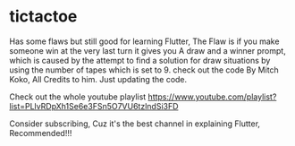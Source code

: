 # tictactoe
Has some flaws but still good for learning Flutter,
The Flaw is if you make someone win at the very last turn it gives you 
A draw and a winner prompt, which is caused by the attempt to find a solution 
for draw situations by using the number of tapes which is set to 9. check out the code
By Mitch Koko, All Credits to him. Just updating the code. 

Check out the whole youtube playlist https://www.youtube.com/playlist?list=PLlvRDpXh1Se6e3FSn5O7VU6tzlndSi3FD

Consider subscribing, Cuz it's the best channel in explaining Flutter, Recommended!!!
